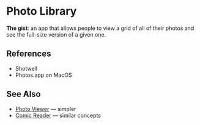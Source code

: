 # Photo Library

**The gist**: an app that allows people to view a grid of all of their photos and see the full-size version of a given one.

## References

- Shotwell
- Photos.app on MacOS

## See Also

- [Photo Viewer](./photo-viewer.md) — simpler
- [Comic Reader](./comic-reader.md) — similar concepts
